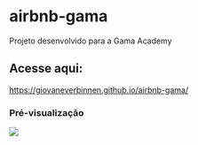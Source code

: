 # airbnb-gama
Projeto desenvolvido para a Gama Academy

## Acesse aqui:
https://giovaneverbinnen.github.io/airbnb-gama/

### Pré-visualização
![](image.PNG)
